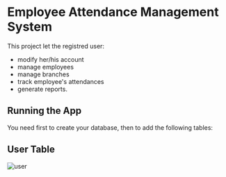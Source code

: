 # Employee Attendance Management System  
This project let the registred user:  
- modify her/his account
- manage employees
- manage branches
- track employee's attendances
- generate reports.  
## Running the App   
You need first to create your database, then to add the following tables:
## User Table  
![user](https://user-images.githubusercontent.com/75786591/171226124-2fa90ccc-a204-4157-b1cc-13f9ef39379b.png)
